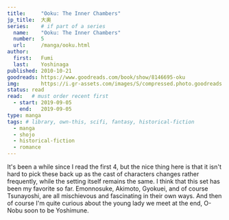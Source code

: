 ```yaml
---
title:     "Ooku: The Inner Chambers"
jp_title:  大奥
series:    # if part of a series
  name:    "Ooku: The Inner Chambers"
  number:  5
  url:     /manga/ooku.html
author: 
  first:   Fumi  
  last:    Yoshinaga
published: 2010-10-21 
goodreads: https://www.goodreads.com/book/show/8146695-oku
img:       https://i.gr-assets.com/images/S/compressed.photo.goodreads.com/books/1348573326l/8146695.jpg
status: read
read:   # must order recent first
  - start: 2019-09-05  
    end:   2019-09-05 
type: manga
tags: # library, own-this, scifi, fantasy, historical-fiction
  - manga
  - shojo
  - historical-fiction
  - romance
---
```


It's been a while since I read the first 4, but the nice thing here is that it isn't hard to pick these back up as the cast of characters changes rather frequently, while the setting itself remains the same. I think that this set has been my favorite so far. Emonnosuke, Akimoto, Gyokuei, and of course Tsunayoshi, are all mischievous and fascinating in their own ways. And then of course I'm quite curious about the young lady we meet at the end, O-Nobu soon to be Yoshimune.
